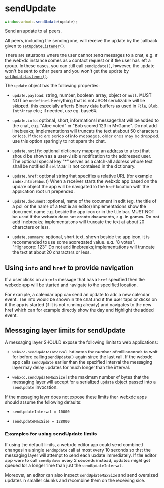 # sendUpdate

```js
window.webxdc.sendUpdate(update);
```

Send an update to all peers.

All peers, including the sending one,
will receive the update by the callback given to [`setUpdateListener()`](./setUpdateListener.html).

There are situations where the user cannot send messages to a chat,
e.g. if the webxdc instance comes as a contact request or if the user has left a group.
In these cases, you can still call `sendUpdate()`,
however, the update won't be sent to other peers
and you won't get the update by [`setUpdateListener()`](./setUpdateListener.html).

The `update` object has the following properties:  

- `update.payload`: string, number, boolean, array, object or `null`.
   MUST NOT be `undefined`.
   Everything that is not JSON serializable will be skipped,
   this especially affects Binary data buffers as used in `File`, `Blob`, `Int*Array` etc.;
   if needed, use eg. base64.

- `update.info`: optional, short, informational message that will be added to the chat,
   e.g. "Alice voted" or "Bob scored 123 in MyGame".
   Do not add linebreaks; implementations will truncate the text at about 50 characters or less.
   If there are series of info messages, older ones may be dropped.
   use this option sparingly to not spam the chat.

- `update.notify`: optional dictionary mapping an [address](./selfAddr_and_selfName.md)
  to a text that should be shown as a user-visible notification to the addressed user. 
  The optional special key "\*" serves as a catch-all address 
  whose text shall be notified if `selfAddr` is not contained in the dictionary. 

- `update.href`: optional string that specifies a relative URL 
  (for example `index.html#about`) 
  When a receiver starts the webxdc app based on the update object 
  the app will be navigated to the `href` location with the application root url prepended. 

- `update.document`: optional, name of the document in edit
   (eg. the title of a poll or the name of a text in an editor)
   Implementations show the document name e.g. beside the app icon or in the title bar.
   MUST NOT be used if the webxdc does not create documents, e.g. in games.
   Do not add linebreaks; implementations will truncate the text at about 20 characters or less.

- `update.summary`: optional, short text, shown beside the app icon;
   it is recommended to use some aggregated value, e.g. "8 votes", "Highscore: 123".
   Do not add linebreaks; implementations will truncate the text 
   at about 20 characters or less.


## Using `info` and `href` to provide navigation

If a user clicks on an `info` message that has a `href` specified
then the webxdc app will be started and navigate to the specified location. 

For example, a calendar app can send an update to add a new calendar event. 
The info would be shown in the chat and if the user taps or clicks on it 
the app is started (if it is not running already) and navigates
to the new href which can for example directly show the day and highlight the added event. 


## Messaging layer limits for sendUpdate 

A messaging layer SHOULD expose the following limits to web applications: 

- `webxdc.sendUpdateInterval` indicates the number of milliseconds 
  to wait for before calling `sendUpdate()` again since the last call. 
  If the webxdc app calls `sendUpdate` earlier than the specified interval 
  the messaging layer may delay updates for much longer
  than the interval. 

- `webxdc.sendUpdateMaxSize` is the maximum number of bytes that 
  the messaging layer will accept for a serialized `update` object
  passed into a `sendUpdate` invocation.

If the messaging layer does not expose these limits
then webxdc apps should assume the following defaults:

- `sendUpdateInterval = 10000`

- `sendUpdateMaxSize = 128000`

### Examples for using sendUpdate limits 

If using the default limits, 
a webxdc editor app could send combined changes in a single `sendUpdate` call 
at most every 10 seconds
so that the messaging layer will attempt to send each update immediately. 
If the editor app were to call `sendUpdate` every 2 seconds instead,
updates might get queued for a longer time than just the `sendUpdateInterval`. 

Moreover, an editor can also inspect `sendUpdateMaxSize` 
and send oversized updates in smaller chunks 
and recombine them on the receiving side. 
